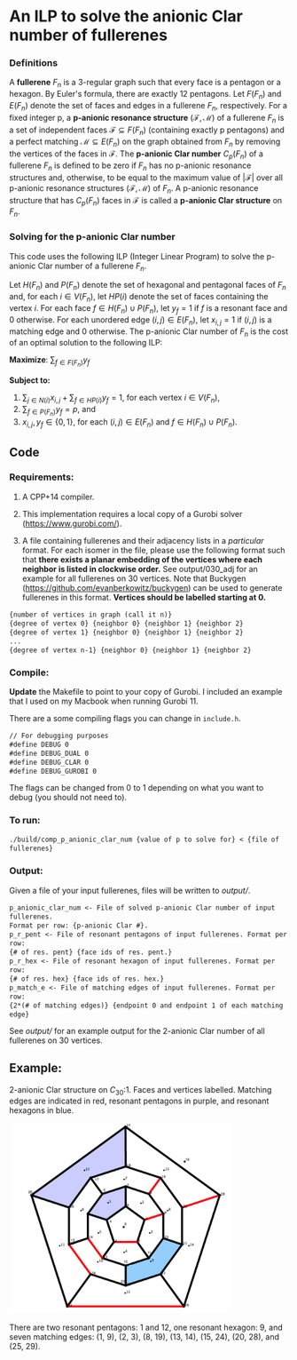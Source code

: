 # An ILP to solve the anionic Clar number of fullerenes

### Definitions

A **fullerene** $F_n$ is a 3-regular graph such that every face is a pentagon or a 
hexagon. By Euler's formula, there are exactly 12 pentagons. Let $F(F_n)$ and 
$E(F_n)$ denote the set of faces and edges in a fullerene $F_n$, respectively.
For a fixed integer p, a **p-anionic resonance structure**
$(\mathcal{F}, \mathcal{M})$ of a fullerene $F_n$ is a set of independent 
faces $\mathcal{F} \subseteq F(F_n)$ (containing exactly p pentagons) and a perfect 
matching $\mathcal{M} \subseteq E(F_n)$ on the graph obtained from $F_n$ by removing the 
vertices of the faces in $\mathcal{F}$. The **p-anionic Clar number** $C_p(F_n)$ 
of a fullerene $F_n$ is defined to be zero if $F_n$ has no p-anionic resonance 
structures and, otherwise, to be equal to the maximum value of 
$|\mathcal{F}|$ over all p-anionic resonance structures 
$(\mathcal{F}, \mathcal{M})$ of $F_n$. A p-anionic resonance structure that has 
$C_p(F_n)$ faces in $\mathcal{F}$ is called a **p-anionic Clar structure** on $F_n$. 

### Solving for the p-anionic Clar number 

This code uses the following ILP (Integer Linear Program) to solve the p-anionic Clar 
number of a fullerene $F_n$.

Let $H(F_n)$ and $P(F_n)$ denote the set of hexagonal and pentagonal faces of $F_n$ and, 
for each $i \in V(F_n)$, let $HP(i)$ denote the set of faces containing the vertex $i$. 
For each face $f\in H(F_n)\cup P(F_n)$, let $y_f=1$ if $f$ is a resonant face and 0 
otherwise. For each unordered edge $(i,j) \in E(F_n)$, let $x_{i,j}=1$ if 
$(i,j)$ is a matching edge and 0 otherwise. The 
p-anionic Clar number of $F_n$ is the cost of an optimal solution to the following ILP:

**Maximize**: $\sum_{f \in F(F_n)} y_{f}$

**Subject to:** 
1. $\sum_{j \in N(i)} x_{i,j} + \sum_{f \in HP(i)} y_{f} = 1$, for each vertex $i \in V(F_n)$,
2. $\sum_{f \in P(F_n)} y_f = p$, and
3. $x_{i,j}, y_f \in \{0,1\}$, for each $(i,j)\in E(F_n)$ and $f \in H(F_n)\cup P(F_n)$.  

## Code

### Requirements:

1. A CPP+14 compiler.

2. This implementation requires a local copy of a Gurobi solver (https://www.gurobi.com/).

3. A file containing fullerenes and their adjacency lists in a *particular* format.
For each isomer in the file, please use the following format such that 
**there exists a planar embedding of the vertices where each neighbor
is listed in clockwise order.** See output/030_adj for an example
for all fullerenes on 30 vertices. Note that Buckygen 
(https://github.com/evanberkowitz/buckygen) can be used to generate fullerenes in this
format. **Vertices should be labelled starting at 0.**

```
{number of vertices in graph (call it n)}
{degree of vertex 0} {neighbor 0} {neighbor 1} {neighbor 2}
{degree of vertex 1} {neighbor 0} {neighbor 1} {neighbor 2}
...
{degree of vertex n-1} {neighbor 0} {neighbor 1} {neighbor 2}
```

### Compile:

**Update** the Makefile to point to your copy of Gurobi. I included an example
that I used on my Macbook when running Gurobi 11.

There are a some compiling flags you can change in `include.h`. 

```
// For debugging purposes
#define DEBUG 0
#define DEBUG_DUAL 0
#define DEBUG_CLAR 0
#define DEBUG_GUROBI 0
```

The flags can be changed from 0 to 1 depending on what you want to debug
(you should not need to).

### To run:

```
./build/comp_p_anionic_clar_num {value of p to solve for} < {file of fullerenes}
```

### Output:
Given a file of your input fullerenes, files will be written to *output/*. 

```
p_anionic_clar_num <- File of solved p-anionic Clar number of input fullerenes. 
Format per row: {p-anionic Clar #}.
p_r_pent <- File of resonant pentagons of input fullerenes. Format per row: 
{# of res. pent} {face ids of res. pent.}
p_r_hex <- File of resonant hexagon of input fullerenes. Format per row: 
{# of res. hex} {face ids of res. hex.}
p_match_e <- File of matching edges of input fullerenes. Format per row: 
{2*(# of matching edges)} {endpoint 0 and endpoint 1 of each matching edge}
```

See *output/* for an example output for the 2-anionic Clar number of
all fullerenes on 30 vertices.

## Example:
2-anionic Clar structure on $C_{30}$:1. Faces and vertices labelled. Matching
edges are indicated in red, resonant pentagons in purple, and resonant hexagons
in blue. 

<img src="30_2.png" alt="2-anionic Clar structure on $C_{30}$:1" width="400">

There are two resonant pentagons: 1 and 12, one resonant hexagon: 9, and seven
matching edges: (1, 9), (2, 3), (8, 19), (13, 14), (15, 24), (20, 28), and (25, 29).

